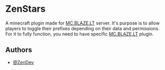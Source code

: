 
# ZenStars

A minecraft plugin made for [MC.BLAZE.LT](https://blaze.lt) server. It's purpose is to allow players to toggle their prefixes depending on their data and permissions. For it to fully function, you need to have specific [MC.BLAZE.LT](https://blaze.lt) plugin.


## Authors

- [@ZenDev](https://github.com/ZeniteDev)

